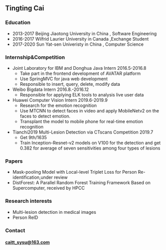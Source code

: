 ## Tingting Cai

### Education
+	2013-2017 		Beijing Jiaotong University in China	,	Software Engineering 	
+	2016-2017 		Wilfrid Laurier University in Canada	 ,Exchange Student 	
+	2017-2020		  Sun Yat-sen Univeristy in China		  ,   Computer Science

### Internship&Competition
+ Joint Laboratory for IBM and Donghua     Java Intern     2016.5-2016.8
    + Take part in the frontend development of AVATAR platform
    + Use SpringMVC for java web development
    + Responsible to insert, query, delete, modify data
+ Weibo     Bigdata Intern     2016.8.-2016.12
    + Responsible for applying ELK tools to analysis live user data
+ Huawei     Computer Vision Intern     2019.6-2019.9
    + Research for the emotion recognition
    + Use MTCNN to detect faces in video and apply MobileNetv2 on the faces to detect emotion.
    + Transplant the model to mobile phone for real-time emotion recognition
+ Tianchi2019 Multi-Lesion Detection via CTscans     Competition     2019.7
    + Get 9th/1635
    + Train Inception-Resnet-v2 models on V100 for the detection and get 0.382 for average of seven sensitivities among four types of lesions
### Papers
+ Mask-pooling Model with Local-level Triplet Loss for Person Re-identification,under review
+ DistForest: A Parallel Random Forest Training Framework Based on Supercomputer, received by HPCC

### Research interests
+ Multi-lesion detection in medical images
+ Person ReID

### Contact
#### caitt_sysu@163.com

